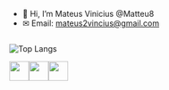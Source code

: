 - 👋 Hi, I’m Mateus Vinicius @Matteu8
- ✉ Email: mateus2vincius@gmail.com
##
![Top Langs](https://github-readme-stats.vercel.app/api/top-langs/?username=Matteu8&layout=compact&theme=dark)

<img height="35px" width="35px" src="https://cdn.jsdelivr.net/gh/devicons/devicon@latest/icons/html5/html5-original-wordmark.svg" /><img height="35px" width="35px" src="https://cdn.jsdelivr.net/gh/devicons/devicon@latest/icons/php/php-original.svg" /><img height="35px" width="35px" src="https://cdn.jsdelivr.net/gh/devicons/devicon@latest/icons/css3/css3-original-wordmark.svg" />
          
          

                            
##


